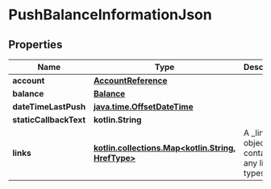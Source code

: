 
# PushBalanceInformationJson

## Properties
Name | Type | Description | Notes
------------ | ------------- | ------------- | -------------
**account** | [**AccountReference**](AccountReference.md) |  | 
**balance** | [**Balance**](Balance.md) |  |  [optional]
**dateTimeLastPush** | [**java.time.OffsetDateTime**](java.time.OffsetDateTime.md) |  |  [optional]
**staticCallbackText** | **kotlin.String** |  |  [optional]
**links** | [**kotlin.collections.Map&lt;kotlin.String, HrefType&gt;**](HrefType.md) | A _link object containing any link types.  |  [optional]



